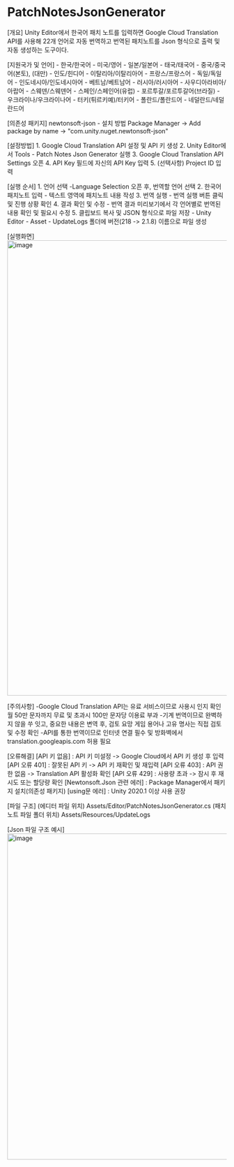 # PatchNotesJsonGenerator
  [개요]
    Unity Editor에서 한국어 패치 노트를 입력하면 Google Cloud Translation API를 사용해 
    22개 언어로 자동 번역하고 번역된 패치노트를 Json 형식으로 출력 및 자동 생성하는 도구이다.

  [지원국가 및 언어]
    - 한국/한국어
    - 미국/영어
    - 일본/일본어
    - 태국/태국어
    - 중국/중국어(본토), (대만)
    - 인도/힌디어
    - 이탈리아/이탈리아어
    - 프랑스/프랑스어
    - 독일/독일어
    - 인도네시아/인도네시아어
    - 베트남/베트남어
    - 러시아/러시아어
    - 사우디아라비아/아랍어
    - 스웨덴/스웨덴어
    - 스페인/스페인어(유럽)
    - 포르투갈/포르투갈어(브라질)
    - 우크라이나/우크라이나어
    - 터키(튀르키예)/터키어
    - 폴란드/폴란드어
    - 네덜란드/네덜란드어

  [의존성 패키지]
    newtonsoft-json
    - 설치 방법
        Package Manager -> Add package by name -> "com.unity.nuget.newtonsoft-json"

  [설정방법]
    1. Google Cloud Translation API 설정 및 API 키 생성
    2. Unity Editor에서 Tools - Patch Notes Json Generator 실행
    3. Google Cloud Translation API Settings 오픈
    4. API Key 필드에 자신의 API Key 입력
    5. (선택사항) Project ID 입력
    
  [실행 순서]
    1. 언어 선택
        -Language Selection 오픈 후, 번역할 언어 선택
    2. 한국어 패치노트 입력
        - 텍스트 영역에 패치노트 내용 작성
    3. 번역 실행
        - 번역 실행 버튼 클릭 및 진행 상황 확인
    4. 결과 확인 및 수정
        - 번역 결과 미리보기에서 각 언어별로 번역된 내용 확인 및 필요시 수정
    5. 클립보드 복사 및 JSON 형식으로 파일 저장
        - Unity Editor - Asset - UpdateLogs 폴더에 버전(218 -> 2.1.8) 이름으로 파일 생성


  [실행화면]
    <img width="1307" height="1043" alt="image" src="https://github.com/user-attachments/assets/ba81b410-2f61-4e93-a6be-4e54963d7a14" /> 


  [주의사항]
    -Google Cloud Translation API는 유료 서비스이므로 사용시 인지 확인
    월 50만 문자까지 무료 및 초과시 100만 문자당 이용료 부과
    -기계 번역이므로 완벽하지 않을 쑤 잇고, 중요한 내용은 변역 후, 검토 요망
    게임 용어나 고유 명사는 직접 검토 및 수정 확인
    -API를 통한 번역이므로 인터넷 연결 필수 및 방화벽에서 translation.googleapis.com 허용 필요

  [오류해결]
    [API 키 없음] : API 키 미설정
          -> Google Cloud에서 API 키 생성 후 입력
    [API 오류 401] : 잘못된 API 키
          -> API 키 재확인 및 재입력
    [API 오류 403] : API 권한 없음
          -> Translation API 활성화 확인
    [API 오류 429] : 사용량 초과
          -> 잠시 후 재시도 또는 할당량 확인
    [Newtonsoft.Json 관련 에러] : Package Manager에서 패키지 설치(의존성 패키지)
    [using문 에러] : Unity 2020.1 이상 사용 권장


  [파일 구조]
    (에디터 파일 위치) Assets/Editor/PatchNotesJsonGenerator.cs
    (패치노트 파일 폴더 위치) Assets/Resources/UpdateLogs
    

  [Json 파일 구조 예시]
  <img width="1191" height="747" alt="image" src="https://github.com/user-attachments/assets/92eb2424-dd6a-4468-a5f2-ecb3d625400e" />


    
    
    

  
    
